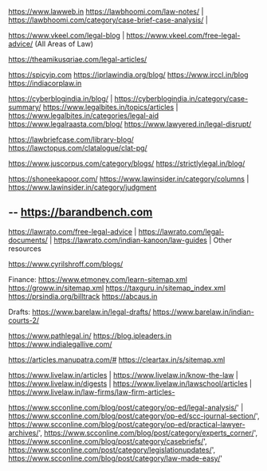 https://www.lawweb.in
https://lawbhoomi.com/law-notes/ | https://lawbhoomi.com/category/case-brief-case-analysis/ |

https://www.vkeel.com/legal-blog | https://www.vkeel.com/free-legal-advice/ (All Areas of Law)

https://theamikusqriae.com/legal-articles/

https://spicyip.com
https://iprlawindia.org/blog/
https://www.irccl.in/blog
https://indiacorplaw.in

https://cyberblogindia.in/blog/ | https://cyberblogindia.in/category/case-summary/
https://www.legalbites.in/topics/articles | https://www.legalbites.in/categories/legal-aid
https://www.legalraasta.com/blog/
https://www.lawyered.in/legal-disrupt/

https://lawbriefcase.com/library-blog/
https://lawctopus.com/clatalogue/clat-pg/

https://www.juscorpus.com/category/blogs/
https://strictlylegal.in/blog/

https://shoneekapoor.com/
https://www.lawinsider.in/category/columns | https://www.lawinsider.in/category/judgment

--
https://barandbench.com
--

https://lawrato.com/free-legal-advice | https://lawrato.com/legal-documents/ | https://lawrato.com/indian-kanoon/law-guides | Other resources

https://www.cyrilshroff.com/blogs/

Finance:
https://www.etmoney.com/learn-sitemap.xml
https://groww.in/sitemap.xml
https://taxguru.in/sitemap_index.xml
https://prsindia.org/billtrack
https://abcaus.in

Drafts:
https://www.barelaw.in/legal-drafts/
https://www.barelaw.in/indian-courts-2/

https://www.pathlegal.in/
https://blog.ipleaders.in
https://www.indialegallive.com/

https://articles.manupatra.com/#
https://cleartax.in/s/sitemap.xml

https://www.livelaw.in/articles | https://www.livelaw.in/know-the-law | https://www.livelaw.in/digests | https://www.livelaw.in/lawschool/articles | https://www.livelaw.in/law-firms/law-firm-articles-

https://www.scconline.com/blog/post/category/op-ed/legal-analysis/' | https://www.scconline.com/blog/post/category/op-ed/scc-journal-section/',
https://www.scconline.com/blog/post/category/op-ed/practical-lawyer-archives/',
https://www.scconline.com/blog/post/category/experts_corner/',
https://www.scconline.com/blog/post/category/casebriefs/',
https://www.scconline.com/post/category/legislationupdates/',
https://www.scconline.com/blog/post/category/law-made-easy/'

